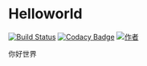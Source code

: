 # Helloworld
[![Build Status](https://travis-ci.com/lihangqi/Helloworld.svg?branch=master)](https://travis-ci.com/lihangqi/Helloworld)
[![Codacy Badge](https://api.codacy.com/project/badge/Grade/f568f674521b46c89257f85717eb061f)](https://www.codacy.com/app/weslie0803/Helloworld?utm_source=github.com&amp;utm_medium=referral&amp;utm_content=lihangqi/Helloworld&amp;utm_campaign=Badge_Grade)
[![作者](https://img.shields.io/badge/%E4%BD%9C%E8%80%85-%E5%87%8C%E6%B4%9B%EF%BC%88Hank%20Li%EF%BC%89-66CCFF.svg)](https://yq.aliyun.com/users/1065112132848561)

你好世界
